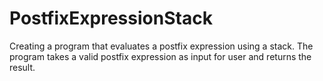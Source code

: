 # PostfixExpressionStack
 Creating a program that evaluates a postfix expression using a stack.  The program takes a valid postfix expression as input for user and returns  the result.
